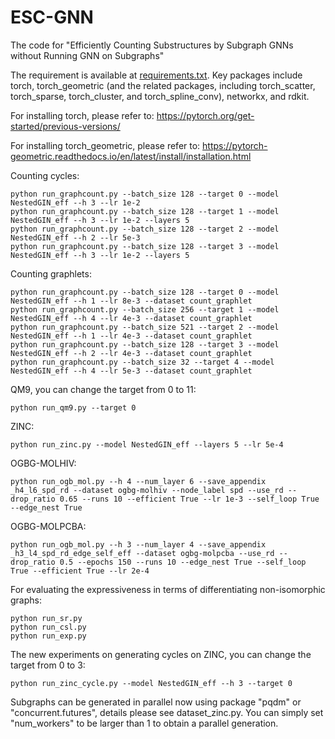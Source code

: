 # ESC-GNN
The code for "Efficiently Counting Substructures by Subgraph GNNs without Running GNN on Subgraphs"

The requirement is available at [requirements.txt](requirements.txt). Key packages include torch, torch_geometric (and the related packages, including torch_scatter, torch_sparse, torch_cluster, and torch_spline_conv), networkx, and rdkit.

For installing torch, please refer to: https://pytorch.org/get-started/previous-versions/

For installing torch_geometric, please refer to: https://pytorch-geometric.readthedocs.io/en/latest/install/installation.html



Counting cycles:

```
python run_graphcount.py --batch_size 128 --target 0 --model NestedGIN_eff --h 3 --lr 1e-2
python run_graphcount.py --batch_size 128 --target 1 --model NestedGIN_eff --h 3 --lr 1e-2 --layers 5
python run_graphcount.py --batch_size 128 --target 2 --model NestedGIN_eff --h 2 --lr 5e-3
python run_graphcount.py --batch_size 128 --target 3 --model NestedGIN_eff --h 3 --lr 1e-2 --layers 5
```

Counting graphlets:

```
python run_graphcount.py --batch_size 128 --target 0 --model NestedGIN_eff --h 1 --lr 8e-3 --dataset count_graphlet
python run_graphcount.py --batch_size 256 --target 1 --model NestedGIN_eff --h 4 --lr 4e-3 --dataset count_graphlet
python run_graphcount.py --batch_size 521 --target 2 --model NestedGIN_eff --h 1 --lr 4e-3 --dataset count_graphlet
python run_graphcount.py --batch_size 128 --target 3 --model NestedGIN_eff --h 2 --lr 4e-3 --dataset count_graphlet
python run_graphcount.py --batch_size 32 --target 4 --model NestedGIN_eff --h 4 --lr 5e-3 --dataset count_graphlet
```

QM9, you can change the target  from 0 to 11:

```
python run_qm9.py --target 0
```

ZINC:

```
python run_zinc.py --model NestedGIN_eff --layers 5 --lr 5e-4
```

OGBG-MOLHIV:

```
python run_ogb_mol.py --h 4 --num_layer 6 --save_appendix _h4_l6_spd_rd --dataset ogbg-molhiv --node_label spd --use_rd --drop_ratio 0.65 --runs 10 --efficient True --lr 1e-3 --self_loop True --edge_nest True
```

OGBG-MOLPCBA:

```
python run_ogb_mol.py --h 3 --num_layer 4 --save_appendix _h3_l4_spd_rd_edge_self_eff --dataset ogbg-molpcba --use_rd --drop_ratio 0.5 --epochs 150 --runs 10 --edge_nest True --self_loop True --efficient True --lr 2e-4
```

For evaluating the expressiveness in terms of differentiating non-isomorphic graphs:

```
python run_sr.py
python run_csl.py
python run_exp.py
```

 



The new experiments on generating cycles on ZINC, you can change the target from 0 to 3:

```
python run_zinc_cycle.py --model NestedGIN_eff --h 3 --target 0
```



Subgraphs can be generated in parallel now using package "pqdm" or "concurrent.futures", details please see dataset_zinc.py. You can simply set "num_workers" to be larger than 1 to obtain a parallel generation.